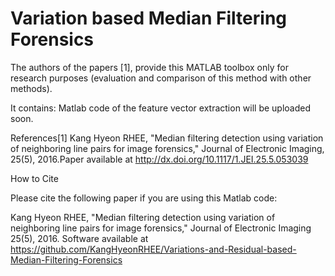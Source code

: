 # Variation based Median Filtering Forensics

The authors of the papers [1], provide this MATLAB toolbox only for research purposes (evaluation and comparison of this method with other methods).

It contains: Matlab code of the feature vector extraction will be uploaded soon.

References[1] Kang Hyeon RHEE, "Median filtering detection using variation of neighboring line pairs for image forensics," Journal of Electronic Imaging, 25(5), 2016.Paper available at http://dx.doi.org/10.1117/1.JEI.25.5.053039

How to Cite

Please cite the following paper if you are using this Matlab code:

Kang Hyeon RHEE, "Median filtering detection using variation of neighboring line pairs for image forensics," Journal of Electronic Imaging 25(5), 2016. Software available at https://github.com/KangHyeonRHEE/Variations-and-Residual-based-Median-Filtering-Forensics
